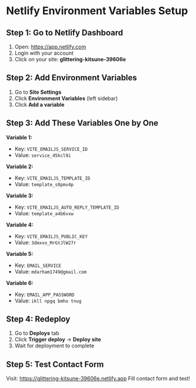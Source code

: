 # Netlify Environment Variables Setup

## Step 1: Go to Netlify Dashboard
1. Open: https://app.netlify.com
2. Login with your account
3. Click on your site: **glittering-kitsune-39606e**

## Step 2: Add Environment Variables
1. Go to **Site Settings**
2. Click **Environment Variables** (left sidebar)
3. Click **Add a variable**

## Step 3: Add These Variables One by One

**Variable 1:**
- Key: `VITE_EMAILJS_SERVICE_ID`
- Value: `service_45kcl9i`

**Variable 2:**
- Key: `VITE_EMAILJS_TEMPLATE_ID`
- Value: `template_s0pmv4p`

**Variable 3:**
- Key: `VITE_EMAILJS_AUTO_REPLY_TEMPLATE_ID`
- Value: `template_a4b6vxw`

**Variable 4:**
- Key: `VITE_EMAILJS_PUBLIC_KEY`
- Value: `3dmxvo_MrGtJlW27r`

**Variable 5:**
- Key: `EMAIL_SERVICE`
- Value: `mdarham1749@gmail.com`

**Variable 6:**
- Key: `EMAIL_APP_PASSWORD`
- Value: `ikll npgq bmho tnug`

## Step 4: Redeploy
1. Go to **Deploys** tab
2. Click **Trigger deploy** → **Deploy site**
3. Wait for deployment to complete

## Step 5: Test Contact Form
Visit: https://glittering-kitsune-39606e.netlify.app
Fill contact form and test!